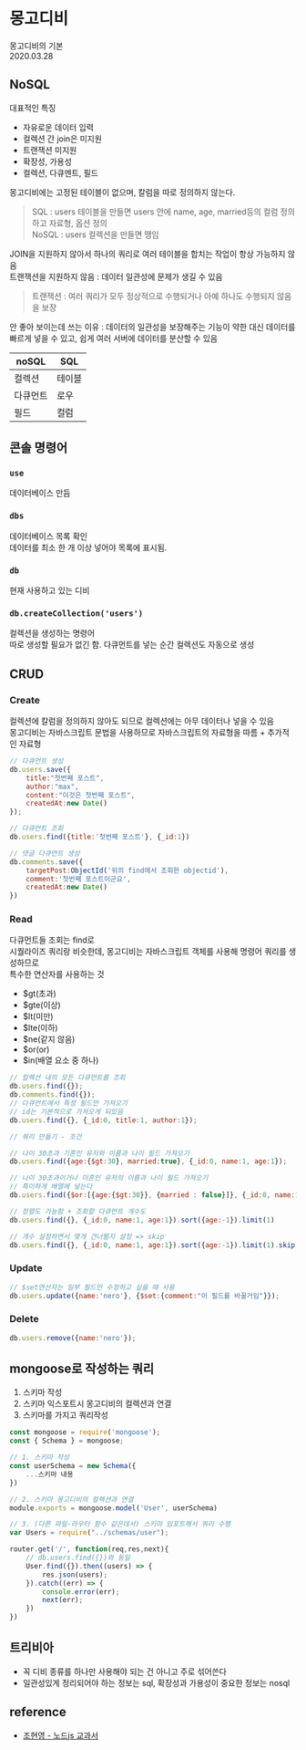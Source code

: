 # 몽고디비
몽고디비의 기본  
2020.03.28

## NoSQL
대표적인 특징
- 자유로운 데이터 입력
- 컬렉션 간 join은 미지원
- 트랜잭션 미지원
- 확장성, 가용성
- 컬렉션, 다큐멘트, 필드

몽고디비에는 고정된 테이블이 없으며, 칼럼을 따로 정의하지 않는다.  
> SQL :  users 테이블을 만들면 users 안에 name, age, married등의 컬럼 정의하고 자료형, 옵션 정의  
NoSQL : users 컬렉션을 만들면 땡임

JOIN을 지원하지 않아서 하나의 쿼리로 여러 테이블을 합치는 작업이 항상 가능하지 않음    
트랜잭션을 지원하지 않음 : 데이터 일관성에 문제가 생길 수 있음  
>트랜잭션 : 여러 쿼리가 모두 정상적으로 수행되거나 아예 하나도 수행되지 않음을 보장  

안 좋아 보이는데 쓰는 이유 : 데이터의 일관성을 보장해주는 기능이 약한 대신 데이터를 빠르게 넣을 수 있고, 쉽게 여러 서버에 데이터를 분산할 수 있음  

| noSQL    | SQL    |
|----------|--------|
| 컬렉션   | 테이블 |
| 다큐먼트 | 로우   |
| 필드     | 컬럼   |

## 콘솔 명령어
### `use`
데이터베이스 만듬

### `dbs`
데이터베이스 목록 확인  
데이터를 최소 한 개 이상 넣어야 목록에 표시됨.

### `db`
현재 사용하고 있는 디비

### `db.createCollection('users')`
컬렉션을 생성하는 명령어  
따로 생성할 필요가 없긴 함. 다큐먼트를 넣는 순간 컬렉션도 자동으로 생성

## CRUD
### Create
컬렉션에 칼럼을 정의하지 않아도 되므로 컬렉션에는 아무 데이터나 넣을 수 있음  
몽고디비는 자바스크립트 문법을 사용하므로 자바스크립트의 자료형을 따름 + 추가적인 자료형  
```js
// 다큐먼트 생성
db.users.save({
    title:"첫번째 포스트",
    author:"max", 
    content:"이것은 첫번째 포스트",
    createdAt:new Date()
});

// 다큐먼트 조회
db.users.find({title:'첫번째 포스트'}, {_id:1})

// 댓글 다큐먼트 생성
db.comments.save({
    targetPost:ObjectId('위의 find에서 조회한 objectid'),
    comment:'첫번째 포스트이군요',
    createdAt:new Date()
})
```

### Read
다큐먼트들 조회는 find로  
시퀄라이즈 쿼리랑 비슷한데, 몽고디비는 자바스크립트 객체를 사용해 명령어 쿼리를 생성하므로  
특수한 연산자를 사용하는 것
- $gt(초과)
- $gte(이상)
- $lt(미만) 
- $lte(이하) 
- $ne(같지 않음) 
- $or(or) 
- $in(배열 요소 중 하나)

```js
// 컬렉션 내의 모든 다큐먼트를 조회
db.users.find({});
db.comments.find({});
// 다큐먼트에서 특정 필드만 가져오기
// id는 기본적으로 가져오게 되있음
db.users.find({}, {_id:0, title:1, author:1});

// 쿼리 만들기 - 조건

// 나이 30초과 기혼인 유저와 이름과 나이 필드 가져오기
db.users.find({age:{$gt:30}, married:true}, {_id:0, name:1, age:1});

// 나이 30초과이거나 미혼인 유저의 이름과 나이 필드 가져오기
// 특이하게 배열에 넣는다
db.users.find({$or:[{age:{$gt:30}}, {married : false}]}, {_id:0, name:1. age:1});

// 정렬도 가능함 + 조회할 다큐먼트 개수도
db.users.find({}, {_id:0, name:1, age:1}).sort({age:-1}).limit(1)

// 개수 설정하면서 몇개 건너뛸지 설정 => skip
db.users.find({}, {_id:0, name:1, age:1}).sort({age:-1}).limit(1).skip(1)
```
### Update
```js
// $set연산자는 일부 필드만 수정하고 싶을 때 사용
db.users.update({name:'nero'}, {$set:{comment:"이 필드를 바꿀거임"}});
```

### Delete
```js
db.users.remove({name:'nero'});
```


## mongoose로 작성하는 쿼리
1. 스키마 작성
2. 스키마 익스포트시 몽고디비의 컬렉션과 연결
3. 스키마를 가지고 쿼리작성
```js
const mongoose = require('mongoose');
const { Schema } = mongoose;

// 1. 스키마 작성
const userSchema = new Schema({
    ...스키마 내용
})

// 2. 스키마 몽고디비의 컬렉션과 연결
module.exports = mongoose.model('User', userSchema)

// 3. (다른 파일-라우터 함수 같은데서) 스키마 임포트해서 쿼리 수행
var Users = require("../schemas/user");

router.get('/', function(req,res,next){
    // db.users.find({})와 동일
    User.find({}).then((users) => {
        res.json(users);
    }).catch((err) => {
        console.error(err);
        next(err);
    })
})
```

## 트리비아
- 꼭 디비 종류를 하나만 사용해야 되는 건 아니고 주로 섞어쓴다
- 일관성있게 정리되어야 하는 정보는 sql, 확장성과 가용성이 중요한 정보는 nosql

## reference
- [조현영 - 노드js 교과서]()